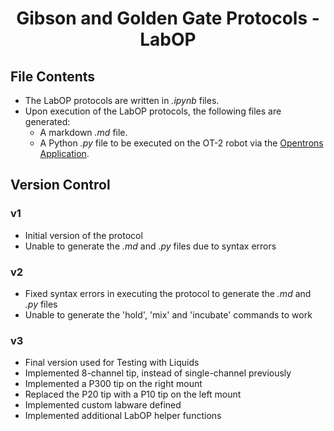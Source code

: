 <h1 align="center">
  Gibson and Golden Gate Protocols - LabOP
</h1>

## File Contents
- The LabOP protocols are written in *.ipynb* files.
- Upon execution of the LabOP protocols, the following files are generated:
  - A markdown *.md* file.
  - A Python *.py* file to be executed on the OT-2 robot via the [Opentrons Application](https://github.com/Opentrons/opentrons).

## Version Control
### v1
- Initial version of the protocol
- Unable to generate the *.md* and *.py* files due to syntax errors

### v2
- Fixed syntax errors in executing the protocol to generate the *.md* and *.py* files
- Unable to generate the 'hold', 'mix' and 'incubate' commands to work

### v3
- Final version used for Testing with Liquids
- Implemented 8-channel tip, instead of single-channel previously
- Implemented a P300 tip on the right mount
- Replaced the P20 tip with a P10 tip on the left mount
- Implemented custom labware defined
- Implemented additional LabOP helper functions
